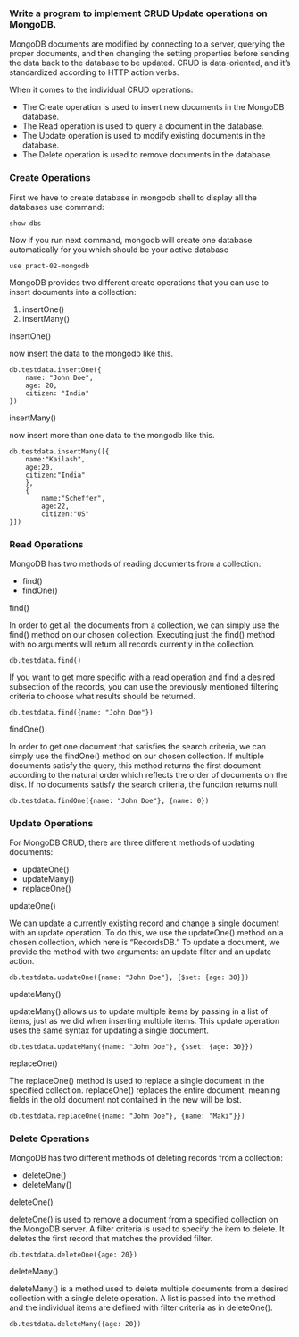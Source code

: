 ### Write a program to implement CRUD Update operations on MongoDB.

MongoDB documents are modified by connecting to a server, querying the proper documents, and then changing the setting properties before sending the data back to the database to be updated. CRUD is data-oriented, and it’s standardized according to HTTP action verbs.

When it comes to the individual CRUD operations:

* The Create operation is used to insert new documents in the MongoDB database.
* The Read operation is used to query a document in the database.
* The Update operation is used to modify existing documents in the database.
* The Delete operation is used to remove documents in the database.

### Create Operations

First we have to create database in mongodb shell
to display all the databases use command:

    show dbs

Now if you run next command, mongodb will create one database automatically for you 
which should be your active database

    use pract-02-mongodb

MongoDB provides two different create operations that you can use to insert documents into a collection:
1. insertOne()
2. insertMany()

insertOne()

now insert the data to the mongodb like this.

    db.testdata.insertOne({
        name: "John Doe",
        age: 20,
        citizen: "India"
    })

insertMany()

now insert more than one data to the mongodb like this.

    db.testdata.insertMany([{
        name:"Kailash", 
        age:20, 
        citizen:"India"
        }, 
        {
            name:"Scheffer", 
            age:22, 
            citizen:"US"
    }])


### Read Operations

MongoDB has two methods of reading documents from a collection:

* find()
* findOne()

find()

In order to get all the documents from a collection, we can simply use the find() method on our chosen collection. Executing just the find() method with no arguments will return all records currently in the collection.

    db.testdata.find()

If you want to get more specific with a read operation and find a desired subsection of the records, you can use the previously mentioned filtering criteria to choose what results should be returned.

    db.testdata.find({name: "John Doe"})

findOne()

In order to get one document that satisfies the search criteria, we can simply use the findOne() method on our chosen collection. If multiple documents satisfy the query, this method returns the first document according to the natural order which reflects the order of documents on the disk. If no documents satisfy the search criteria, the function returns null.

    db.testdata.findOne({name: "John Doe"}, {name: 0})



### Update Operations


For MongoDB CRUD, there are three different methods of updating documents:

* updateOne()
* updateMany()
* replaceOne()

updateOne()

We can update a currently existing record and change a single document with an update operation. To do this, we use the updateOne() method on a chosen collection, which here is “RecordsDB.” To update a document, we provide the method with two arguments: an update filter and an update action.

    db.testdata.updateOne({name: "John Doe"}, {$set: {age: 30}})


updateMany()

updateMany() allows us to update multiple items by passing in a list of items, just as we did when inserting multiple items. This update operation uses the same syntax for updating a single document.

    db.testdata.updateMany({name: "John Doe"}, {$set: {age: 30}})


replaceOne()

The replaceOne() method is used to replace a single document in the specified collection. replaceOne() replaces the entire document, meaning fields in the old document not contained in the new will be lost.

    db.testdata.replaceOne({name: "John Doe"}, {name: "Maki"}})


### Delete Operations


MongoDB has two different methods of deleting records from a collection:

* deleteOne()
* deleteMany()

deleteOne()

deleteOne() is used to remove a document from a specified collection on the MongoDB server. A filter criteria is used to specify the item to delete. It deletes the first record that matches the provided filter.

    db.testdata.deleteOne({age: 20})

deleteMany()

deleteMany() is a method used to delete multiple documents from a desired collection with a single delete operation. A list is passed into the method and the individual items are defined with filter criteria as in deleteOne().

    db.testdata.deleteMany({age: 20})